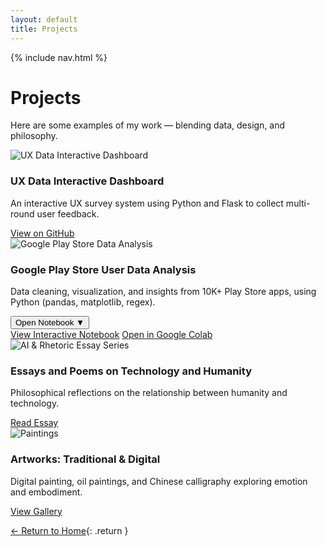 ```yaml
---
layout: default
title: Projects
---
```


{% include nav.html %}

#  Projects
Here are some examples of my work — blending data, design, and philosophy.

<div class="project-grid">

  <div class="project-card">
    <img src="https://images.pexels.com/photos/3183150/pexels-photo-3183150.jpeg?w=600" alt="UX Data Interactive Dashboard">
    <h3>UX Data Interactive Dashboard</h3>
    <p>An interactive UX survey system using Python and Flask to collect multi-round user feedback.</p>
    <a href="https://github.com/Ning-Shao/Delphi-UX-Tool" target="_blank">View on GitHub</a>
  </div>

  <div class="project-card">
    <img src="{{ '/assets/images/data_analysis.jpg' | relative_url }}" alt="Google Play Store Data Analysis">
    <h3>Google Play Store User Data Analysis</h3>
    <p>Data cleaning, visualization, and insights from 10K+ Play Store apps, using Python (pandas, matplotlib, regex).</p>
    <div class="dropdown">
      <button class="dropbtn">Open Notebook ▼</button>
      <div class="dropdown-content">
        <a href="https://nbviewer.org/github/Ning-Shao/Ning-Shao.github.io/blob/main/assets/files/ux_data_analysis.ipynb" target="_blank">View Interactive Notebook</a>
        <a href="https://colab.research.google.com/github/Ning-Shao/Ning-Shao.github.io/blob/main/assets/files/ux_data_analysis.ipynb" target="_blank">Open in Google Colab</a>
      </div>
    </div>
  </div>


  <div class="project-card">
    <img src="https://images.pexels.com/photos/8386440/pexels-photo-8386440.jpeg?w=600" alt="AI & Rhetoric Essay Series">
    <h3>Essays and Poems on Technology and Humanity</h3>
    <p>Philosophical reflections on the relationship between humanity and technology.</p>
    <a href="#">Read Essay</a>
  </div>

  <div class="project-card">
    <img src="{{ '/assets/images/painting_brushes.jpg' | relative_url }}" alt="Paintings">
    <h3>Artworks: Traditional & Digital</h3>
    <p>Digital painting, oil paintings, and Chinese calligraphy exploring emotion and embodiment.</p>
    <a href="/artwork-gallery">View Gallery</a>
  </div>

</div>


[← Return to Home](/){: .return }

